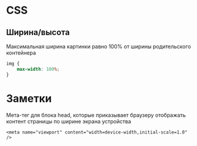 # CSS
## Ширина/высота
Максимальная ширина картинки равно 100% от ширины родительского контейнера
```CSS
img {
	max-width: 100%;
}
```

# Заметки
Мета-тег для блока head, которые приказывает браузеру отображать контент страницы по ширине экрана устройства
```
<meta name="viewport" content="width=device-width,initial-scale=1.0" />
```